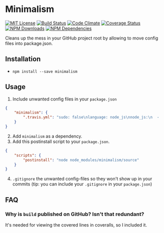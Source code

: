 # Minimalism

[![MIT License](https://img.shields.io/badge/license-MIT-blue.svg)](http://opensource.org/licenses/MIT)
[![Build Status](https://api.travis-ci.org/dodekeract/minimalism.svg)](https://travis-ci.org/dodekeract/minimalism/)
[![Code Climate](https://codeclimate.com/github/dodekeract/minimalism/badges/gpa.svg)](https://codeclimate.com/github/dodekeract/minimalism)
[![Coverage Status](https://coveralls.io/repos/github/dodekeract/minimalism/badge.svg?branch=master)](https://coveralls.io/github/dodekeract/minimalism?branch=master)
[![NPM Downloads](https://img.shields.io/npm/dt/minimalism.svg)](https://npmjs.com/package/minimalism)
[![NPM Dependencies](https://david-dm.org/dodekeract/minimalism.svg)](https://david-dm.org/dodekeract/minimalism)

Cleans up the mess in your GitHub project root by allowing to move config files into package.json.

## Installation

- `npm install --save minimalism`

## Usage

1. Include unwanted config files in your `package.json`

````json
{
	"minimalism": {
		".travis.yml": "sudo: false\nlanguage: node_js\nnode_js:\n  - 'stable'\n  - '4.2.0'\nscript: npm run travis"
	}
}
````

2. Add `minimalism` as a dependency.
3. Add this postinstall script to your `package.json`.

````json
{
	"scripts": {
		"postinstall": "node node_modules/minimalism/source"
	}
}
````

4. `.gitignore` the unwanted config-files so they won't show up in your commits (tip: you can include your `.gitignore` in your `package.json`)

## FAQ

### Why is `build` published on GitHub? Isn't that redundant?

It's needed for viewing the covered lines in coveralls, so I included it.
